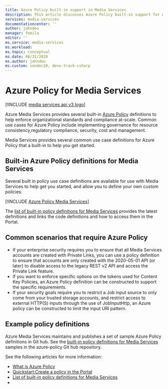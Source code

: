 ```yaml
---
title: Azure Policy built-in support in Media Services
description: This article discusses Azure Policy built-in support for Azure Media Services scenarios.
services: media-services
documentationcenter: ''
author: johndeu
manager: femila
editor: ''
ms.service: media-services
ms.workload: 
ms.topic: conceptual
ms.date: 08/31/2020
ms.author: johndeu
ms.custom: seodec18, devx-track-csharp
---
```


# Azure Policy for Media Services

[!INCLUDE [media services api v3 logo](./includes/v3-hr.md)]

Azure Media Services provides several built-in [Azure Policy](https://docs.microsoft.com/azure/governance/policy/overview.md) definitions to help enforce organizational standards and compliance at-scale.
Common use cases for Azure Policy include implementing governance for resource consistency,regulatory compliance, security, cost and management.

Media Services provides several common use case definitions for Azure Policy that a built-in to help you get started.

## Built-in Azure Policy definitions for Media Services

Several built in policy use case definitions are available for use with Media Services to help get you started, and allow you to define your own custom policies.

[!INCLUDE [Azure Policy Media Services](~/../azure/includes/policy/reference/bycat/policies-media-services.md)]

The [list of built-in policy definitions for Media Services](https://docs.microsoft.com/azure/governance/policy/samples/built-in-policies.md#media-services) provides the latest definitions and links the code definitions and how to access them in the Portal.

## Common scenarios that require Azure Policy

* If your enterprise security requires you to ensure that all Media Services accounts are created with Private Links, you can use a policy definition to ensure that accounts are only created with the 2020-05-01 API (or later) to disable access to the legacy REST v2 API and access the Private Link feature.
* If you want to enforce specific options on the tokens used for Content Key Policies, an Azure Policy definition can be constructed to support the specific requirements.
* If your security goals require you to restrict a Job input source to only come from your trusted storage accounts, and restrict access to external HTTP(S) inputs through the use of JobInputHttp, an Azure policy can be constructed to limit the input URI pattern.

## Example policy definitions

Azure Media Services maintains and publishes a set of sample Azure Policy definitions in Git hub.
See the [built-in policy definitions for Media Services](https://github.com/Azure/azure-policy/tree/master/built-in-policies/policyDefinitions/Media%20Services) samples in the azure-policy Git hub repository.

See the following articles for more information:

- [What is Azure Policy](https://docs.microsoft.com/azure/governance/policy/overview.md)
- [Quickstart:Create a policy in the Portal](https://docs.microsoft.com/azure/governance/policy/assign-policy-portal.md)
- [List of built-in policy definitions for Media Services](https://docs.microsoft.com/azure/governance/policy/samples/built-in-policies.md#media-services)
- 
